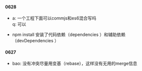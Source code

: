 #### 0628

* a: 一个工程下面可以commjs和es6混合写吗  
  q: 可以  

* npm install 安装了代码依赖（dependencies ）和辅助依赖（devDependencies ）  


#### 0627
* bao: 没有冲突尽量用变基（rebase），这样没有无用的merge信息
